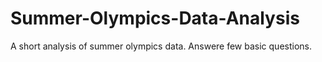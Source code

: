 # Summer-Olympics-Data-Analysis
A short analysis of summer olympics data. Answere few basic questions.
